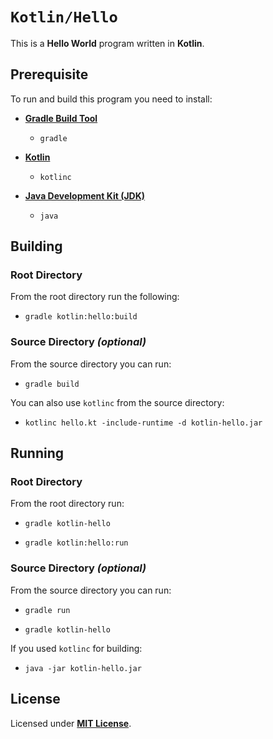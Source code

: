 # `Kotlin/Hello`

This is a **Hello World** program written in **Kotlin**.

## Prerequisite

To run and build this program you need to install:

* [**Gradle Build Tool**](https://gradle.org/install/)
  * `gradle`

* [**Kotlin**](https://sdkman.io/sdks#kotlin)
  * `kotlinc`

* [**Java Development Kit (JDK)**](https://sdkman.io/jdks)
  * `java`

## Building

### Root Directory

From the root directory run the following:

* ```
  gradle kotlin:hello:build
  ```

### Source Directory _(optional)_

From the source directory you can run:

* ```
  gradle build
  ```

You can also use `kotlinc` from the source directory:

* ```
  kotlinc hello.kt -include-runtime -d kotlin-hello.jar
  ```

## Running

### Root Directory

From the root directory run:

* ```
  gradle kotlin-hello
  ```
* ```
  gradle kotlin:hello:run
  ```

### Source Directory _(optional)_

From the source directory you can run:

* ```
  gradle run
  ```
* ```
  gradle kotlin-hello
  ```

If you used `kotlinc` for building:

* ```
  java -jar kotlin-hello.jar
  ```

## License

Licensed under [**MIT License**](https://github.com/altersabeh/codes/blob/main/LICENSE).
